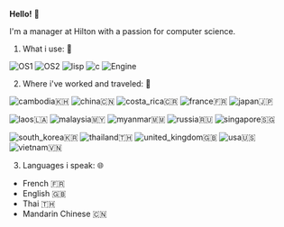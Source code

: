 **Hello!** :sparkler:

I'm a manager at Hilton with a passion for computer science.


1. What i use: :floppy_disk:

![OS1](https://img.shields.io/badge/OS-Win10-blue)    ![OS2](https://img.shields.io/badge/OS-Ubuntu-blue)   ![lisp](https://img.shields.io/badge/Language-CLisp-blue)   ![c](https://img.shields.io/badge/Language-CSharp-blue)   ![Engine](https://img.shields.io/badge/Engine-GoDot-blue)


2. Where i've worked and traveled: :flight_departure:

![cambodia](https://img.shields.io/badge/Cambodia-9cf):cambodia:    ![china](https://img.shields.io/badge/China-9cf):cn:    ![costa_rica](https://img.shields.io/badge/CostaRica-9cf):costa_rica:    ![france](https://img.shields.io/badge/France-9cf):fr:    ![japan](https://img.shields.io/badge/Japan-9cf):jp:

![laos](https://img.shields.io/badge/-Laos-9cf):laos:   ![malaysia](https://img.shields.io/badge/Malaysia-9cf):malaysia:   ![myanmar](https://img.shields.io/badge/Myanmar-9cf):myanmar:   ![russia](https://img.shields.io/badge/Russia-9cf):ru:   ![singapore](https://img.shields.io/badge/Singapore-9cf):singapore: 

![south_korea](https://img.shields.io/badge/SouthKorea-9cf):kr:   ![thailand](https://img.shields.io/badge/Thailand-9cf):thailand:   ![united_kingdom](https://img.shields.io/badge/UnitedKingdom-9cf):uk:   ![usa](https://img.shields.io/badge/USA-9cf):us:   ![vietnam](https://img.shields.io/badge/Vietnam-9cf):vietnam:


3. Languages i speak: :globe_with_meridians:

* French :fr:
* English :uk:
* Thai :thailand:
* Mandarin Chinese :cn:
